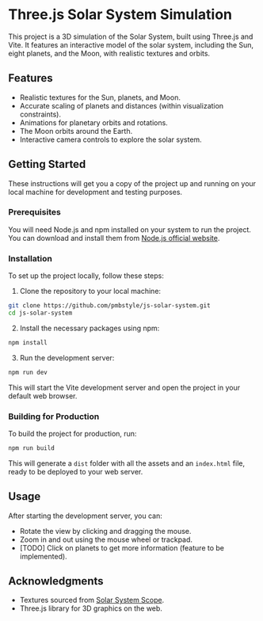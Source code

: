 # Three.js Solar System Simulation

This project is a 3D simulation of the Solar System, built using Three.js and Vite. It features an interactive model of the solar system, including the Sun, eight planets, and the Moon, with realistic textures and orbits.

## Features

- Realistic textures for the Sun, planets, and Moon.
- Accurate scaling of planets and distances (within visualization constraints).
- Animations for planetary orbits and rotations.
- The Moon orbits around the Earth.
- Interactive camera controls to explore the solar system.

## Getting Started

These instructions will get you a copy of the project up and running on your local machine for development and testing purposes.

### Prerequisites

You will need Node.js and npm installed on your system to run the project. You can download and install them from [Node.js official website](https://nodejs.org/).

### Installation

To set up the project locally, follow these steps:

1. Clone the repository to your local machine:

```bash
git clone https://github.com/pmbstyle/js-solar-system.git
cd js-solar-system
```

2. Install the necessary packages using npm:

```bash
npm install
```

3. Run the development server:

```bash
npm run dev
```

This will start the Vite development server and open the project in your default web browser.

### Building for Production

To build the project for production, run:

```bash
npm run build
```

This will generate a `dist` folder with all the assets and an `index.html` file, ready to be deployed to your web server.

## Usage

After starting the development server, you can:

- Rotate the view by clicking and dragging the mouse.
- Zoom in and out using the mouse wheel or trackpad.
- [TODO] Click on planets to get more information (feature to be implemented).


## Acknowledgments

- Textures sourced from [Solar System Scope](https://www.solarsystemscope.com/textures/).
- Three.js library for 3D graphics on the web.
